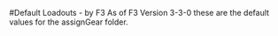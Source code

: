 #Default Loadouts - by F3
As of F3 Version 3-3-0 these are the default values for the assignGear folder.
